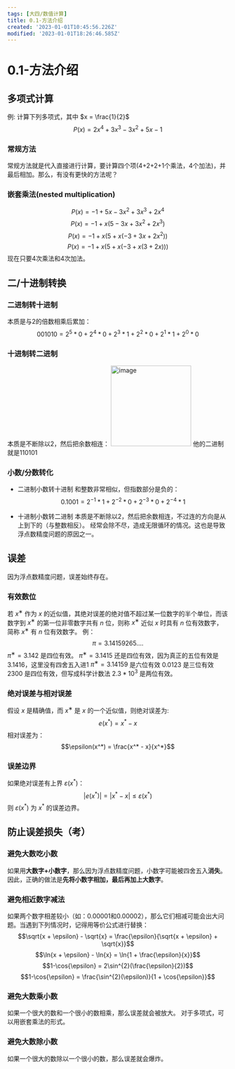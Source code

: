 ```yaml
---
tags: [大四/数值计算]
title: 0.1-方法介绍
created: '2023-01-01T10:45:56.226Z'
modified: '2023-01-01T18:26:46.585Z'
---
```


# 0.1-方法介绍
## 多项式计算
例: 计算下列多项式，其中 $x = \frac{1}{2}$
$$P(x) = 2x^4 + 3x^3 - 3x^2 + 5x - 1$$
### 常规方法
常规方法就是代入直接进行计算，要计算四个项(4+2+2+1个乘法，4个加法)，并最后相加。那么，有没有更快的方法呢？
###  嵌套乘法(nested multiplication)
$$P(x) = -1 + 5x - 3x^2 + 3x^3 + 2x^4$$
$$P(x) = -1 + x(5 - 3x + 3x^2 + 2x^3)$$
$$P(x) = -1 + x(5 + x(-3 + 3x + 2x^2))$$
$$P(x) = -1 + x(5 + x(-3 + x(3 + 2x)))$$
现在只要4次乘法和4次加法。

## 二/十进制转换
### 二进制转十进制
本质是与2的倍数相乘后累加：
$$001010 = 2^5 * 0 + 2^4 * 0 + 2^3 * 1 + 2^2 * 0 + 2^1 * 1 + 2^0 * 0$$

### 十进制转二进制
本质是不断除以2，然后把余数相连：
<img src="https://tvax4.sinaimg.cn/large/006UcwnJly1h9onsm5iodj305304xq3h.jpg" alt="image" width="183" data-width="183" data-height="177">
他的二进制就是110101

### 小数/分数转化
- 二进制小数转十进制
和整数非常相似，但指数部分是负的：
$$0.1001 = 2^{-1} * 1 + 2^{-2} * 0 + 2^{-3} * 0 + 2^{-4} * 1$$

- 十进制小数转二进制
本质是不断除以2，然后把余数相连，不过连的方向是从上到下的（与整数相反）。
经常会除不尽，造成无限循环的情况。这也是导致浮点数精度问题的原因之一。

## 误差
因为浮点数精度问题，误差始终存在。
### 有效数位
若 $x^∗$ 作为 $x$ 的近似值，其绝对误差的绝对值不超过某一位数字的半个单位，而该数字到 $x^∗$ 的第一位非零数字共有 $n$ 位，则称 $x^∗$ 近似 $x$ 时具有 $n$ 位有效数字，简称 $x^∗$ 有 $n$ 位有效数字。
例：$$π = 3.14159265....$$
$π^∗ = 3.142$ 是四位有效。
$π^∗ = 3.1415$ 还是四位有效，因为真正的五位有效是$3.1416$，这里没有四舍五入进1
$π^∗ = 3.14159$ 是六位有效
$0.0123$ 是三位有效
$2300$ 是四位有效，但写成科学计数法 $2.3 * 10^3$ 是两位有效。

### 绝对误差与相对误差
假设 $x$ 是精确值，而 $x^∗$ 是 $x$ 的一个近似值，则绝对误差为:
$$e(x^{*}) = x^{*} - x$$
相对误差为：
$$\epsilon(x^*) = \frac{x^* - x}{x^*}$$

### 误差边界
如果绝对误差有上界 $\varepsilon(x^*)$：
$$|e(x^*)| = |x^* - x| \leq \varepsilon(x^*)$$
则 $\varepsilon(x^*)$ 为 $x^*$ 的误差边界。

## 防止误差损失（考）
### 避免大数吃小数
如果用**大数字+小数字**，那么因为浮点数精度问题，小数字可能被四舍五入**消失**。因此，正确的做法是**先将小数字相加，最后再加上大数字**。

### 避免相近数字减法
如果两个数字相差较小（如：0.00001和0.00002），那么它们相减可能会出大问题。当遇到下列情况时，记得用等价公式进行替换：
$$\sqrt{x + \epsilon} - \sqrt{x} = \frac{\epsilon}{\sqrt{x + \epsilon} + \sqrt{x}}$$
$$\ln{x + \epsilon} - \ln{x} = \ln{1 + \frac{\epsilon}{x}}$$
$$1-\cos{\epsilon} = 2\sin^{2}(\frac{\epsilon}{2})$$
$$1-\cos{\epsilon} = \frac{\sin^{2}(\epsilon)}{1 + \cos{\epsilon}}$$

### 避免大数乘小数
如果一个很大的数和一个很小的数相乘，那么误差就会被放大。
对于多项式，可以用嵌套乘法的形式。

### 避免大数除小数
如果一个很大的数除以一个很小的数，那么误差就会爆炸。

